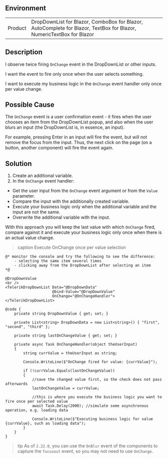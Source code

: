 
## Environment
<table>
<tbody>
<tr>
<td>Product</td>
<td>DropDownList for Blazor, ComboBox for Blazor, AutoComplete for Blazor, TextBox for Blazor, NumericTextBox for Blazor</td>
</tr>
</tbody>
</table>

## Description

I observe twice firing `OnChange` event in the DropDownList or other inputs.

I want the event to fire only once when the user selects something.

I want to execute my business logic in the `OnChange` event handler only once per value change.

## Possible Cause

The `OnChange` event is a user confirmation event - it fires when the user chooses an item from the DropDownList popup, and also when the user blurs an input (the DropDownList is, in essence, an input).

For example, pressing Enter in an input will fire the event, but will not remove the focus from the input. Thus, the next click on the page (on a button, another component) will fire the event again.

## Solution

1. Create an additional variable.
1. In the `OnChange` event handler:
* Get the user input from the `OnChange` event argument or from the `Value` parameter.
* Compare the input with the additionally created variable.
* Execute your business logic only when the additional variable and the input are not the same.
* Overwrite the additional variable with the input.

With this approach you will keep the last value with which `OnChange` fired, compare against it and execute your business logic only once when there is an actual value change.

>caption Execute OnChange once per value selection

````RAZOR
@* monitor the console and try the following to see the difference:
    - selecting the same item several times
    - clicking away from the DropDownList after selecting an item
*@

@DropDownValue
<br />
<TelerikDropDownList Data="@DropDownData"
                     @bind-Value="@DropDownValue"
                     OnChange="@OnChangeHandler">
</TelerikDropDownList>

@code {
    private string DropDownValue { get; set; }

    private List<string> DropDownData = new List<string>() { "first", "second", "third" };

    private string lastOnChangeValue { get; set; }

    private async Task OnChangeHandler(object theUserInput)
    {
        string currValue = theUserInput as string;

        Console.WriteLine($"OnChange fired for value: {currValue}");

        if (!currValue.Equals(lastOnChangeValue))
        {
            //save the changed value first, so the check does not pass afterwards
            lastOnChangeValue = currValue;

            //this is where you execute the business logic you want to fire once per selected value
            await Task.Delay(2000); //simulate some asynchronous operation, e.g. loading data

            Console.WriteLine($"Executing business logic for value {currValue}, such as loading data");
        }
    }
}
````

>tip As of `2.22.0`, you can use the `OnBlur` event of the components to capture the `focusout` event, so you may not need to use `OnChange`.